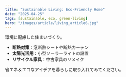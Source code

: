 ```yaml
---
title: "Sustainable Living: Eco-Friendly Home"
date: "2025-04-25"
tags: [sustainable, eco, green-living]
hero: "/images/article/living_article6.jpg"
---
```


環境に配慮した住まいづくり。  
- **断熱対策**：窓断熱シートや断熱カーテン  
- **太陽光活用**：小型ソーラーライトの設置  
- **リサイクル家具**：中古家具のリメイク  

省エネ＆エコなアイデアを暮らしに取り入れてみてください。
